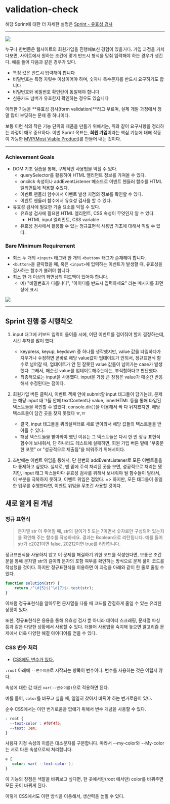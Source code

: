 # validation-check

해당 Sprint에 대한 더 자세한 설명은 [Sprint - 유효성 검사](https://velog.io/@gil0127/Sprint-%EC%9C%A0%ED%9A%A8%EC%84%B1-%EA%B2%80%EC%82%AC)

------------------

![](https://images.velog.io/images/gil0127/post/d1947ef1-2015-45cf-b511-5a24db16e0f1/66.png)

누구나 한번쯤은 웹사이트의 회원가입을 진행해보신 경험이 있을거다. 가입 과정을 거치다보면, 사이트에서 원하는 조건에 맞게 반드시 형식을 맞춰 입력해야 하는 경우가 생긴다. 예를 들어 다음과 같은 경우가 있다.
> 
- 특정 값은 반드시 입력해야 합니다
- 비밀번호는 특정 자릿수 이상이어야 하며, 숫자나 특수문자를 반드시 요구하기도 합니다
- 비밀번호와 비밀번호 확인란이 동일해야 합니다
- 신용카드 넘버가 유효한지 확인하는 경우도 있습니다

이러한 기능을 **유효성 검사(form validation)**라고 부르며, 실제 개발 과정에서 정말 많이 부딪히는 문제 중 하나이다.

보통 이런 식의 작은 기능 단위의 제품을 만들기 위해서는, 위와 같이 요구사항을 정리하는 과정이 매우 중요하다. 이번 Sprint 목표는, **회원 가입**이라는 핵심 기능에 대해 작동이 가능한 [MVP(Most Viable Product)](https://ko.wikipedia.org/wiki/%EC%B5%9C%EC%86%8C_%EA%B8%B0%EB%8A%A5_%EC%A0%9C%ED%92%88)를 만들어 내는 것이다.

--------

### Achievement Goals
- DOM 기초 실습을 통해, 구체적인 사용법을 익힐 수 있다.
  - querySelector를 활용하여 HTML 엘리먼트 정보를 가져올 수 있다.
  - oncilck 속성이나 addEventListener 메소드로 이벤트 핸들러 함수를 HTML 엘리먼트에 적용할 수있다.
  - 이벤트 핸들러 함수에서 이벤트 발생 지점의 정보를 확인할 수 있다.
  - 이벤트 핸들러 함수에서 유효성 검사를 할 수 있다.
- 유효성 검사에 필요한 기술 요소를 익힐 수 있다.
  - 유효성 검사에 필요한 HTML 엘리먼트, CSS 속성이 무엇인지 알 수 있다.
    - HTML input 엘리먼트, CSS variable
  - 유효성 검사에서 활용할 수 있는 정규표현식 사용법 기초에 대해서 익힐 수 있다.
  
### Bare Minimum Requirement
- 최소 두 개의 `<input>` 태그와 한 개의 `<button>` 태그가 존재해야 합니다.
- `<button>`을 클릭했을 때, 혹은 `<input>`에 입력하는 이벤트가 발생할 때, 유효성을 검사하는 함수가 불려야 합니다.
- 최소 한 개 이상의 화면상의 피드백이 있어야 합니다.
  - 예) "비밀번호가 다릅니다", "아이디를 반드시 입력하세요" 라는 메시지를 화면상에 표시

![](https://images.velog.io/images/gil0127/post/a08d11c8-a6c8-4e62-a6e5-29bcffe38627/555.png)
  
-------------

## Sprint 진행 중 시행착오

1. input 태그에 키보드 입력이 들어올 시에, 어떤 이벤트를 걸어줘야 할지 결정하는데, 시간 투자를 많이 했다.
   - keypress, keyup, keydown 중 하나를 생각했지만, value 값을 타입하다가 지우거나 수정하면 곧바로 해당 value값이 업데이트가 안되서, 정규표현식 함수로 넘어갈 때, 업데이트가 안 된 잘못된 value 값들이 넘어가는 case가 발생했다. 그래서, 매순간 value를 업데이트해주는데는, 부적합하다고 판단했다.
   - 최종적으로는 input을 사용했다. input을 가장 큰 장점은 value가 매순간 반응해서 수정된다는 점이다. 
   
2. 회원가입 버튼 클릭시, 이벤트 객체 안에 submit할 input 태그들이 담기는데, 문제는 해당 input 태그들 안에 textContent나 value, innerHTML 등을 통해 타입된 텍스트들을 확인할 수 없었다. console.dir( )을 이용해서 싹 다 뒤져봤지만, 해당 텍스트들이 담긴 곳을 찾지 못했다 ㅠ,ㅠ
   - 결국, input 태그들을 쿼리설렉터로 새로 받아와서 해당 값들의 텍스트들을 받아올 수 있다.
   - 해당 텍스트들을 받아와야 했던 이유는 그 텍스트들은 다시 한 번 정규 표현식 함수에 보내줘서, 단 하나라도 테스트에 실패하면, 회원 가입 버튼 밑에 "부충분한 포맷" or "성공적으로 제출됨"을 띄워주기 위해서이다.

3. 초반에는 이벤트 위임을 통해서, 단 한번의 addEventListener로 모든 이벤트들을 다 통제하고 싶었다. 실제로, 맨 밑에 주석 처리된 곳을 보면, 성공적으로 처리는 됐지만, input 태그 박스들마다 유효성 검사를 위해서 보내줘야 될 함수들이 달라서, 이 부분을 극복하지 못하고, 이벤트 위임은 접었다. => 하지만, 모든 태그들이 동일한 업무를 수행한다면, 이벤트 위임을 무조건 사용할 것이다.

## 새로 알게 된 개념

### 정규 표현식
> 문자열 str 이 주어질 때, str의 길이가 5 또는 7이면서 숫자로만 구성되어 있는지를 확인해 주는 함수를 작성하세요. 결과는 Boolean으로 리턴됩니다. 예를 들어 str가 c2021이면 false, 20212이면 true를 리턴합니다.

정규표현식을 사용하지 않고 이 문제를 해결하기 위한 코드를 작성한다면, 보통은 조건문을 통해 문자열 str의 길이와 문자의 포함 여부를 확인하는 방식으로 문제 풀이 코드를 작성했을 것이다. 하지만 정규표현식을 이용하면 이 과정을 아래와 같이 한 줄로 줄일 수 있다.

```js
function solution(str) {
    return /^\d{5}$|^\d{7}$/.test(str);
}

```
이처럼 정규표현식을 알아두면 문자열을 다룰 때 코드를 간결하게 줄일 수 있는 유리한 상황이 있다. 

또한, 정규표현식은 응용을 통해 유효성 검사 뿐 아니라 데이터 스크래핑, 문자열 파싱 등과 같은 다양한 상황에서 사용할 수 있다. 더불어 사용법을 숙지해 놓으면 알고리즘 문제에서 더욱 다양한 해결 아이디어를 얻을 수 있다.

### CSS 변수 처리
- [CSS에도 변수가 있다.](https://developer.mozilla.org/ko/docs/Web/CSS/Using_CSS_custom_properties)

`:root` 아래에 `--변수이름`로 시작되는 항목이 변수이다. 변수를 사용하는 것은 어렵지 않다. 

속성에 대한 값 대신 `var(--변수이름)`으로 적용하면 된다.

예를 들어, `color`를 바꾸고 싶을 때, 일일히 찾아서 바꿔야 하는 번거로움이 있다.

순수 CSS에서는 이런 번거로움을 없애기 위해서 변수 개념을 사용할 수 있다.
```css
: root {
  --text-color : #f0f4f5;
  --test: 2em;
}
```

사용자 지정 속성의 이름은 대소문자를 구분합니다. 따라서 --my-color와 --My-color는 서로 다른 속성으로써 처리합니다.
```css
a {
   color: var( --text-color );
}
```

이 기능의 장점은 색깔을 바꿔보고 싶다면, 한 곳에서만(root 에서만) color를 바꿔주면 모든 곳이 바뀌게 된다. 

이렇게 CSS에서도 이런 방식을 이용해서, 생산력을 높힐 수 있다.

